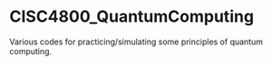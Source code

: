 # CISC4800_QuantumComputing
Various codes for practicing/simulating some principles of quantum computing.
